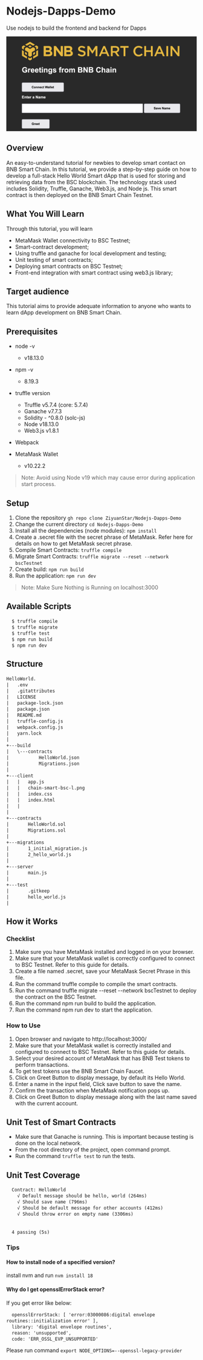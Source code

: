 # Nodejs-Dapps-Demo
Use nodejs to build the frontend and backend for Dapps

![Hello World Dapp](hello_world.png)

## Overview
An easy-to-understand tutorial for newbies to develop smart contact on BNB Smart Chain. In this tutorial, we provide a step-by-step guide on how to develop a full-stack Hello World Smart dApp that is used for storing and retrieving data from the BSC blockchain. The technology stack used includes Solidity, Truffle, Ganache, Web3.js, and Node js. This smart contract is then deployed on the BNB Smart Chain Testnet.

## What You Will Learn
Through this tutorial, you will learn
* MetaMask Wallet connectivity to BSC Testnet;
* Smart-contract development;
* Using truffle and ganache for local development and testing;
* Unit testing of smart contracts;
* Deploying smart contracts on BSC Testnet;
* Front-end integration with smart contract using web3.js library;

## Target audience
This tutorial aims to provide adequate information to anyone who wants to learn dApp development on BNB Smart Chain.

## Prerequisites
* node -v 
   
   * v18.13.0
* npm -v
   
   * 8.19.3
* truffle version 
   
   * Truffle v5.7.4 (core: 5.7.4)
   * Ganache v7.7.3
   * Solidity - ^0.8.0 (solc-js)
   * Node v18.13.0
   * Web3.js v1.8.1
* Webpack
* MetaMask Wallet
   
   * v10.22.2

> Note: Avoid using Node v19 which may cause error during application start process.

## Setup
1. Clone the repository ```gh repo clone ZiyuanStar/Nodejs-Dapps-Demo```
2. Change the current directory ```cd Nodejs-Dapps-Demo```
3. Install all the dependencies (node modules): ```npm install```
4. Create a .secret file with the secret phrase of MetaMask. Refer here for details on how to get MetaMask secret phrase.
5. Compile Smart Contracts: ```truffle compile```
6. Migrate Smart Contracts: ```truffle migrate --reset --network bscTestnet```
7. Create build: ```npm run build```
8. Run the application: ```npm run dev```
>  Note: Make Sure Nothing is Running on localhost:3000

## Available Scripts
```
  $ truffle compile
  $ truffle migrate
  $ truffle test
  $ npm run build
  $ npm run dev
```

## Structure

```
HelloWorld.
|   .env
|   .gitattributes
|   LICENSE
|   package-lock.json
|   package.json
|   README.md
|   truffle-config.js
|   webpack.config.js
|   yarn.lock
| 
+---build
|   \---contracts
|           HelloWorld.json
|           Migrations.json
|           
+---client
|   |   app.js
|   |   chain-smart-bsc-l.png
|   |   index.css
|   |   index.html
|   |   
|           
+---contracts
|       HelloWorld.sol
|       Migrations.sol
|       
+---migrations
|       1_initial_migration.js
|       2_hello_world.js
|                 
+---server
|       main.js
|       
+---test
|       .gitkeep
|       hello_world.js       
|       
```

## How it Works
### Checklist

1. Make sure you have MetaMask installed and logged in on your browser.
2. Make sure that your MetaMask wallet is correctly configured to connect to BSC Testnet. Refer to this guide for details.
3. Create a file named .secret, save your MetaMask Secret Phrase in this file.
4. Run the command truffle compile to compile the smart contracts.
5. Run the command truffle migrate --reset --network bscTestnet to deploy the contract on the BSC Testnet.
6. Run the command npm run build to build the application.
7. Run the command npm run dev to start the application.

### How to Use

1. Open browser and navigate to http://localhost:3000/
2. Make sure that your MetaMask wallet is correctly installed and configured to connect to BSC Testnet. Refer to this guide for details.
3. Select your desired account of MetaMask that has BNB Test tokens to perform transactions.
4. To get test tokens use the BNB Smart Chain Faucet.
5. Click on Greet Button to display message, by default its Hello World.
6. Enter a name in the input field, Click save button to save the name.
7. Confirm the transaction when MetaMask notification pops up.
8. Click on Greet Button to display message along with the last name saved with the current account.

## Unit Test of Smart Contracts

* Make sure that Ganache is running. This is important because testing is done on the local network.
* From the root directory of the project, open command prompt.
* Run the command ```truffle test``` to run the tests.

## Unit Test Coverage

```
  Contract: HelloWorld
    √ Default message should be hello, world (264ms)
    √ Should save name (796ms)
    √ Should be default message for other accounts (412ms)
    √ Should throw error on empty name (3306ms)


  4 passing (5s)
```

### Tips
#### How to install node of a specified version?
install nvm and run ```nvm install 18```

#### Why do I get opensslErrorStack error?

If you get error like below:
```
  opensslErrorStack: [ 'error:03000086:digital envelope routines::initialization error' ],
  library: 'digital envelope routines',
  reason: 'unsupported',
  code: 'ERR_OSSL_EVP_UNSUPPORTED'
```
Please run command ```export NODE_OPTIONS=--openssl-legacy-provider```

















   

